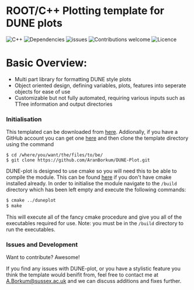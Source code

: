 # ROOT/C++ Plotting template for DUNE plots
![C++](https://img.shields.io/badge/C++/ROOT-current-brightgreen.svg) ![Dependencies](https://img.shields.io/badge/dependencies-up%20to%20date-brightgreen.svg)      ![issues](https://img.shields.io/badge/issues-none_known-brightgreen.svg) ![Contributions welcome](https://img.shields.io/badge/contributions-welcome-brightgreen.svg) ![Licence](https://img.shields.io/badge/licence-to_thrill-brightgreen.svg) 

# Basic Overview:
  - Multi part library for formatting DUNE style plots 
  - Object oriented design, defining variables, plots, features into seperate objects for ease of use
  - Customizable but not fully automated, requiring various inputs such as TTree information and output directories

### Initialisation

This templated can be downloaded from  [here](https://github.com/AranBorkum/DUNE-Plot). Addionally, if you have a GitHub account you can get one [here](https://github.com/) and then clone the template directory using the command
```
$ cd /where/you/want/the/files/to/be/
$ git clone https://github.com/AranBorkum/DUNE-Plot.git
```
DUNE-plot is designed to use cmake so you will need this to be able to compile the module. This can be found [here](https://cmake.org/download/) if you don't have cmake installed already.
In order to initialise the module navigate to the `/build` directory which has been left empty and execute the following commands:

```sh
$ cmake ../duneplot
$ make
```
This will execute all of the fancy cmake procedure and give you all of the executables required for use. Note: you must be in the `/build` directory to run the executables.

### Issues and Development

Want to contribute? Awesome!

If you find any issues with DUNE-plot, or you have a stylistic feature you think the template would benifit from, feel free to contact me at A.Borkum@sussex.ac.uk and we can discuss additions and fixes further.


